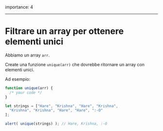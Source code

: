 importance: 4

---

# Filtrare un array per ottenere elementi unici

Abbiamo un array `arr`.

Create una funzione `unique(arr)` che dovrebbe ritornare un array con elementi unici.

Ad esempio:

```js
function unique(arr) {
  /* your code */
}

let strings = ["Hare", "Krishna", "Hare", "Krishna",
  "Krishna", "Krishna", "Hare", "Hare", ":-O"
];

alert( unique(strings) ); // Hare, Krishna, :-O
```
